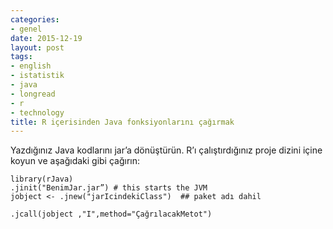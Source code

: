 ```yaml
---
categories:
- genel
date: 2015-12-19
layout: post
tags:
- english
- istatistik
- java
- longread
- r
- technology
title: R içerisinden Java fonksiyonlarını çağırmak
---
```


Yazdığınız Java kodlarını jar’a dönüştürün. R’ı çalıştırdığınız proje dizini içine koyun ve aşağıdaki gibi çağırın:

```
library(rJava)
.jinit("BenimJar.jar”) # this starts the JVM
jobject <- .jnew("jarIcindekiClass")  ## paket adı dahil
```

```
.jcall(jobject ,"I",method="ÇağrılacakMetot") 
```
